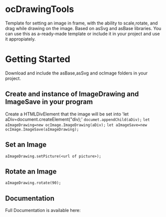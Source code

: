# ocDrawingTools
Template for setting an image in frame, with the ability to scale,rotate, and drag while drawing on the image.
Based on asSvg and asBase libraries.
You can use this as a-ready-made template or include it in your project and use it appropiately.
# Getting Started
Download and include the asBase,asSvg and ocImage folders in your project.
## Create and instance of ImageDrawing and ImageSave in your program
Create a HTMLDivElement that the image will be set into
'let aDiv=document.createElement("div);'
`documet.appendChild(aDiv);`
`let aImageDrawing=new ocImage.ImageDrawing(aDiv);`
`let aImageSave=new ocImage.ImageSave(aImageDrawing);`
## Set an Image
`aImageDrawing.setPicture(<url of picture>);`
## Rotate an Image
`aImageDrawing.rotate(90);`
## Documentation
Full Documentation is available here:
